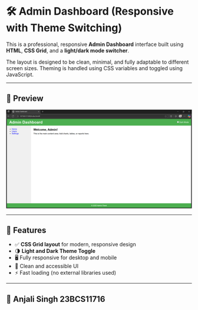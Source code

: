 # 🛠️ Admin Dashboard (Responsive with Theme Switching)

This is a professional, responsive **Admin Dashboard** interface built using **HTML**, **CSS Grid**, and a **light/dark mode switcher**.

The layout is designed to be clean, minimal, and fully adaptable to different screen sizes. Theming is handled using CSS variables and toggled using JavaScript.

---

## 📸 Preview

![Dashboard Preview](Admin.png)


---

## 🚀 Features

- ✅ **CSS Grid layout** for modern, responsive design
- 🌗 **Light and Dark Theme Toggle**
- 🖥️ Fully responsive for desktop and mobile
- 🎨 Clean and accessible UI
- ⚡ Fast loading (no external libraries used)

---

## 📁 Anjali Singh 23BCS11716

